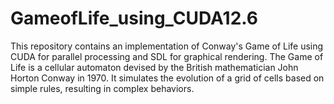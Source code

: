 # GameofLife_using_CUDA12.6
This repository contains an implementation of Conway's Game of Life using CUDA for parallel processing and SDL for graphical rendering. The Game of Life is a cellular automaton devised by the British mathematician John Horton Conway in 1970. It simulates the evolution of a grid of cells based on simple rules, resulting in complex behaviors.
